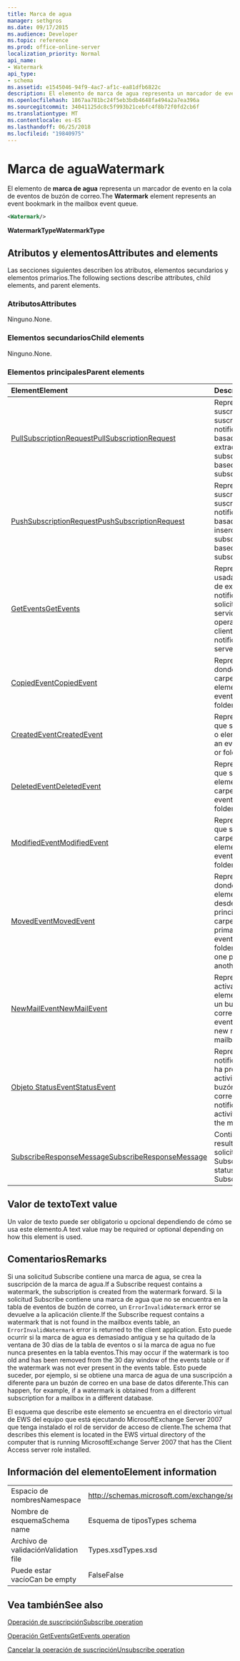 ```yaml
---
title: Marca de agua
manager: sethgros
ms.date: 09/17/2015
ms.audience: Developer
ms.topic: reference
ms.prod: office-online-server
localization_priority: Normal
api_name:
- Watermark
api_type:
- schema
ms.assetid: e1545046-94f9-4ac7-af1c-ea81dfb6822c
description: El elemento de marca de agua representa un marcador de evento en la cola de eventos de buzón de correo.
ms.openlocfilehash: 1867aa781bc24f5eb3bdb4648fa494a2a7ea396a
ms.sourcegitcommit: 34041125dc8c5f993b21cebfc4f8b72f0fd2cb6f
ms.translationtype: MT
ms.contentlocale: es-ES
ms.lasthandoff: 06/25/2018
ms.locfileid: "19840975"
---
```

# <a name="watermark"></a><span data-ttu-id="133dc-103">Marca de agua</span><span class="sxs-lookup"><span data-stu-id="133dc-103">Watermark</span></span>

<span data-ttu-id="133dc-104">El elemento de **marca de agua** representa un marcador de evento en la cola de eventos de buzón de correo.</span><span class="sxs-lookup"><span data-stu-id="133dc-104">The **Watermark** element represents an event bookmark in the mailbox event queue.</span></span> 
  
```xml
<Watermark/>
```

 <span data-ttu-id="133dc-105">**WatermarkType**</span><span class="sxs-lookup"><span data-stu-id="133dc-105">**WatermarkType**</span></span>
## <a name="attributes-and-elements"></a><span data-ttu-id="133dc-106">Atributos y elementos</span><span class="sxs-lookup"><span data-stu-id="133dc-106">Attributes and elements</span></span>

<span data-ttu-id="133dc-107">Las secciones siguientes describen los atributos, elementos secundarios y elementos primarios.</span><span class="sxs-lookup"><span data-stu-id="133dc-107">The following sections describe attributes, child elements, and parent elements.</span></span>
  
### <a name="attributes"></a><span data-ttu-id="133dc-108">Atributos</span><span class="sxs-lookup"><span data-stu-id="133dc-108">Attributes</span></span>

<span data-ttu-id="133dc-109">Ninguno.</span><span class="sxs-lookup"><span data-stu-id="133dc-109">None.</span></span>
  
### <a name="child-elements"></a><span data-ttu-id="133dc-110">Elementos secundarios</span><span class="sxs-lookup"><span data-stu-id="133dc-110">Child elements</span></span>

<span data-ttu-id="133dc-111">Ninguno.</span><span class="sxs-lookup"><span data-stu-id="133dc-111">None.</span></span>
  
### <a name="parent-elements"></a><span data-ttu-id="133dc-112">Elementos principales</span><span class="sxs-lookup"><span data-stu-id="133dc-112">Parent elements</span></span>

|<span data-ttu-id="133dc-113">**Element**</span><span class="sxs-lookup"><span data-stu-id="133dc-113">**Element**</span></span>|<span data-ttu-id="133dc-114">**Descripción**</span><span class="sxs-lookup"><span data-stu-id="133dc-114">**Description**</span></span>|
|:-----|:-----|
|[<span data-ttu-id="133dc-115">PullSubscriptionRequest</span><span class="sxs-lookup"><span data-stu-id="133dc-115">PullSubscriptionRequest</span></span>](pullsubscriptionrequest.md) <br/> |<span data-ttu-id="133dc-116">Representa una suscripción a una suscripción de notificación de eventos basado en la extracción.</span><span class="sxs-lookup"><span data-stu-id="133dc-116">Represents a subscription to a pull-based event notification subscription.</span></span>  <br/> |
|[<span data-ttu-id="133dc-117">PushSubscriptionRequest</span><span class="sxs-lookup"><span data-stu-id="133dc-117">PushSubscriptionRequest</span></span>](pushsubscriptionrequest.md) <br/> |<span data-ttu-id="133dc-118">Representa una suscripción a una suscripción de notificación de evento basada en inserción.</span><span class="sxs-lookup"><span data-stu-id="133dc-118">Represents a subscription to a push-based event notification subscription.</span></span>  <br/> |
|[<span data-ttu-id="133dc-119">GetEvents</span><span class="sxs-lookup"><span data-stu-id="133dc-119">GetEvents</span></span>](getevents.md) <br/> |<span data-ttu-id="133dc-120">Representa la operación usada por los clientes de extracción para las notificaciones de solicitud desde el servidor.</span><span class="sxs-lookup"><span data-stu-id="133dc-120">Represents the operation used by pull clients to request notifications from the server.</span></span>  <br/> |
|[<span data-ttu-id="133dc-121">CopiedEvent</span><span class="sxs-lookup"><span data-stu-id="133dc-121">CopiedEvent</span></span>](copiedevent.md) <br/> |<span data-ttu-id="133dc-122">Representa un evento donde se copia una carpeta o elemento.</span><span class="sxs-lookup"><span data-stu-id="133dc-122">Represents an event where an item or folder is copied.</span></span>  <br/> |
|[<span data-ttu-id="133dc-123">CreatedEvent</span><span class="sxs-lookup"><span data-stu-id="133dc-123">CreatedEvent</span></span>](createdevent.md) <br/> |<span data-ttu-id="133dc-124">Representa un evento que se crea una carpeta o elemento.</span><span class="sxs-lookup"><span data-stu-id="133dc-124">Represents an event where an item or folder is created.</span></span>  <br/> |
|[<span data-ttu-id="133dc-125">DeletedEvent</span><span class="sxs-lookup"><span data-stu-id="133dc-125">DeletedEvent</span></span>](deletedevent.md) <br/> |<span data-ttu-id="133dc-126">Representa un evento que se elimina un elemento o carpeta.</span><span class="sxs-lookup"><span data-stu-id="133dc-126">Represents an event where an item or folder is deleted.</span></span>  <br/> |
|[<span data-ttu-id="133dc-127">ModifiedEvent</span><span class="sxs-lookup"><span data-stu-id="133dc-127">ModifiedEvent</span></span>](modifiedevent.md) <br/> |<span data-ttu-id="133dc-128">Representa un evento que se modifica una carpeta o elemento.</span><span class="sxs-lookup"><span data-stu-id="133dc-128">Represents an event where an item or folder is modified.</span></span>  <br/> |
|[<span data-ttu-id="133dc-129">MovedEvent</span><span class="sxs-lookup"><span data-stu-id="133dc-129">MovedEvent</span></span>](movedevent.md) <br/> |<span data-ttu-id="133dc-130">Representa un evento donde una carpeta o elemento se mueve desde la carpeta principal de una a otra carpeta primaria.</span><span class="sxs-lookup"><span data-stu-id="133dc-130">Represents an event where an item or folder is moved from one parent folder to another parent folder.</span></span>  <br/> |
|[<span data-ttu-id="133dc-131">NewMailEvent</span><span class="sxs-lookup"><span data-stu-id="133dc-131">NewMailEvent</span></span>](newmailevent.md) <br/> |<span data-ttu-id="133dc-132">Representa un evento activado por un nuevo elemento de correo en un buzón de correo.</span><span class="sxs-lookup"><span data-stu-id="133dc-132">Represents an event triggered by a new mail item in a mailbox.</span></span>  <br/> |
|[<span data-ttu-id="133dc-133">Objeto StatusEvent</span><span class="sxs-lookup"><span data-stu-id="133dc-133">StatusEvent</span></span>](statusevent.md) <br/> |<span data-ttu-id="133dc-134">Representa una notificación que no se ha producido ninguna actividad de nuevo en el buzón de correo.</span><span class="sxs-lookup"><span data-stu-id="133dc-134">Represents a notification that no new activity has occurred in the mailbox.</span></span>  <br/> |
|[<span data-ttu-id="133dc-135">SubscribeResponseMessage</span><span class="sxs-lookup"><span data-stu-id="133dc-135">SubscribeResponseMessage</span></span>](subscriberesponsemessage.md) <br/> |<span data-ttu-id="133dc-136">Contiene el estado y el resultado de una solicitud Subscribe.</span><span class="sxs-lookup"><span data-stu-id="133dc-136">Contains the status and result of a Subscribe request.</span></span>  <br/> |
   
## <a name="text-value"></a><span data-ttu-id="133dc-137">Valor de texto</span><span class="sxs-lookup"><span data-stu-id="133dc-137">Text value</span></span>

<span data-ttu-id="133dc-138">Un valor de texto puede ser obligatorio u opcional dependiendo de cómo se usa este elemento.</span><span class="sxs-lookup"><span data-stu-id="133dc-138">A text value may be required or optional depending on how this element is used.</span></span>
  
## <a name="remarks"></a><span data-ttu-id="133dc-139">Comentarios</span><span class="sxs-lookup"><span data-stu-id="133dc-139">Remarks</span></span>

<span data-ttu-id="133dc-140">Si una solicitud Subscribe contiene una marca de agua, se crea la suscripción de la marca de agua.</span><span class="sxs-lookup"><span data-stu-id="133dc-140">If a Subscribe request contains a watermark, the subscription is created from the watermark forward.</span></span> <span data-ttu-id="133dc-141">Si la solicitud Subscribe contiene una marca de agua que no se encuentra en la tabla de eventos de buzón de correo, un `ErrorInvalidWatermark` error se devuelve a la aplicación cliente.</span><span class="sxs-lookup"><span data-stu-id="133dc-141">If the Subscribe request contains a watermark that is not found in the mailbox events table, an  `ErrorInvalidWatermark` error is returned to the client application.</span></span> <span data-ttu-id="133dc-142">Esto puede ocurrir si la marca de agua es demasiado antigua y se ha quitado de la ventana de 30 días de la tabla de eventos o si la marca de agua no fue nunca presentes en la tabla eventos.</span><span class="sxs-lookup"><span data-stu-id="133dc-142">This may occur if the watermark is too old and has been removed from the 30 day window of the events table or if the watermark was not ever present in the events table.</span></span> <span data-ttu-id="133dc-143">Esto puede suceder, por ejemplo, si se obtiene una marca de agua de una suscripción a diferente para un buzón de correo en una base de datos diferente.</span><span class="sxs-lookup"><span data-stu-id="133dc-143">This can happen, for example, if a watermark is obtained from a different subscription for a mailbox in a different database.</span></span> 
  
<span data-ttu-id="133dc-144">El esquema que describe este elemento se encuentra en el directorio virtual de EWS del equipo que está ejecutando MicrosoftExchange Server 2007 que tenga instalado el rol de servidor de acceso de cliente.</span><span class="sxs-lookup"><span data-stu-id="133dc-144">The schema that describes this element is located in the EWS virtual directory of the computer that is running MicrosoftExchange Server 2007 that has the Client Access server role installed.</span></span>
  
## <a name="element-information"></a><span data-ttu-id="133dc-145">Información del elemento</span><span class="sxs-lookup"><span data-stu-id="133dc-145">Element information</span></span>

|||
|:-----|:-----|
|<span data-ttu-id="133dc-146">Espacio de nombres</span><span class="sxs-lookup"><span data-stu-id="133dc-146">Namespace</span></span>  <br/> |http://schemas.microsoft.com/exchange/services/2006/types  <br/> |
|<span data-ttu-id="133dc-147">Nombre de esquema</span><span class="sxs-lookup"><span data-stu-id="133dc-147">Schema name</span></span>  <br/> |<span data-ttu-id="133dc-148">Esquema de tipos</span><span class="sxs-lookup"><span data-stu-id="133dc-148">Types schema</span></span>  <br/> |
|<span data-ttu-id="133dc-149">Archivo de validación</span><span class="sxs-lookup"><span data-stu-id="133dc-149">Validation file</span></span>  <br/> |<span data-ttu-id="133dc-150">Types.xsd</span><span class="sxs-lookup"><span data-stu-id="133dc-150">Types.xsd</span></span>  <br/> |
|<span data-ttu-id="133dc-151">Puede estar vacío</span><span class="sxs-lookup"><span data-stu-id="133dc-151">Can be empty</span></span>  <br/> |<span data-ttu-id="133dc-152">False</span><span class="sxs-lookup"><span data-stu-id="133dc-152">False</span></span>  <br/> |
   
## <a name="see-also"></a><span data-ttu-id="133dc-153">Vea también</span><span class="sxs-lookup"><span data-stu-id="133dc-153">See also</span></span>



[<span data-ttu-id="133dc-154">Operación de suscripción</span><span class="sxs-lookup"><span data-stu-id="133dc-154">Subscribe operation</span></span>](subscribe-operation.md)
  
[<span data-ttu-id="133dc-155">Operación GetEvents</span><span class="sxs-lookup"><span data-stu-id="133dc-155">GetEvents operation</span></span>](getevents-operation.md)
  
[<span data-ttu-id="133dc-156">Cancelar la operación de suscripción</span><span class="sxs-lookup"><span data-stu-id="133dc-156">Unsubscribe operation</span></span>](unsubscribe-operation.md)

